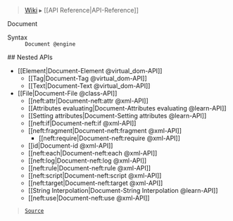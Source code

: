 > [Wiki](Home) ▸ [[API Reference|API-Reference]]

Document
<dl><dt>Syntax</dt><dd><code>Document @engine</code></dd></dl>
## Nested APIs

* [[Element|Document-Element @virtual_dom-API]]
  * [[Tag|Document-Tag @virtual_dom-API]]
  * [[Text|Document-Text @virtual_dom-API]]
* [[File|Document-File @class-API]]
  * [[neft:attr|Document-neft:attr @xml-API]]
  * [[Attributes evaluating|Document-Attributes evaluating @learn-API]]
  * [[Setting attributes|Document-Setting attributes @learn-API]]
  * [[neft:if|Document-neft:if @xml-API]]
  * [[neft:fragment|Document-neft:fragment @xml-API]]
    * [[neft:require|Document-neft:require @xml-API]]
  * [[id|Document-id @xml-API]]
  * [[neft:each|Document-neft:each @xml-API]]
  * [[neft:log|Document-neft:log @xml-API]]
  * [[neft:rule|Document-neft:rule @xml-API]]
  * [[neft:script|Document-neft:script @xml-API]]
  * [[neft:target|Document-neft:target @xml-API]]
  * [[String Interpolation|Document-String Interpolation @learn-API]]
  * [[neft:use|Document-neft:use @xml-API]]

> [`Source`](/Neft-io/neft/blob/feb74662c4f7ee7aedc58bcb4488ea1b56f65be9/src/document/index.litcoffee#document)

